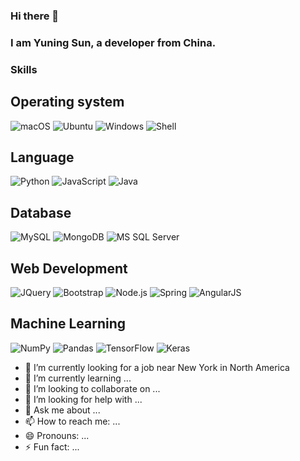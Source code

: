 ### Hi there 👋
### I am Yuning Sun, a developer from China.

### Skills
## Operating system 
![macOS](http://img.shields.io/badge/-macOS-000000?style=flat-square&logo=macos)
![Ubuntu](https://img.shields.io/badge/-Ubuntu-E95420?style=flat-square&logo=ubuntu&logoColor=ffffff)
![Windows](http://img.shields.io/badge/-Windows-0078D6?style=flat-square&logo=windows)
![Shell](https://img.shields.io/badge/-Shell-FFD500?style=flat-square&logo=shell&logoColor=000000)
## Language
![Python](http://img.shields.io/badge/-Python-3776AB?style=flat-square&logo=python&logoColor=ffffff)
![JavaScript](https://img.shields.io/badge/-JavaScript-F7DF1E?style=flat-square&logo=javascript&logoColor=000000)
![Java](https://img.shields.io/badge/-Java-007396?style=flat-square&logo=java&logoColor=ffffff)
## Database
![MySQL](http://img.shields.io/badge/-MySQL-007599?style=flat-square&logo=MySQL&logoColor=ffffff)
![MongoDB](http://img.shields.io/badge/-MongoDB-47A248?style=flat-square&logo=MySQL&logoColor=ffffff)
![MS SQL Server](http://img.shields.io/badge/-MS%20SQL%20Server-CC2927?style=flat-square&logo=microsoft-sql-server&logoColor=ffffff)
## Web Development
![JQuery](http://img.shields.io/badge/-NumPy-0769AD?style=flat-square&logo=jquery&logoColor=ffffff)
![Bootstrap](http://img.shields.io/badge/-Bootstrap-7952B3?style=flat-square&logo=bootstrap&logoColor=ffffff)
![Node.js](http://img.shields.io/badge/-Node.js-013243?style=flat-square&logo=nodejs&logoColor=ffffff)
![Spring](http://img.shields.io/badge/-Spring-6DB33F?style=flat-square&logo=spring&logoColor=ffffff)
![AngularJS](http://img.shields.io/badge/-AngularJS-E23237?style=flat-square&logo=angularjs&logoColor=ffffff)
## Machine Learning
![NumPy](http://img.shields.io/badge/-NumPy-013243?style=flat-square&logo=spring&logoColor=ffffff)
![Pandas](http://img.shields.io/badge/-Pandas-150458?style=flat-square&logo=spring&logoColor=ffffff)
![TensorFlow](http://img.shields.io/badge/-TensorFlow-FF6F00?style=flat-square&logo=spring&logoColor=ffffff)
![Keras](http://img.shields.io/badge/-Keras-D00000?style=flat-square&logo=spring&logoColor=ffffff)


- 🔭 I’m currently looking for a job near New York in North America 
- 🌱 I’m currently learning ...
- 👯 I’m looking to collaborate on ...
- 🤔 I’m looking for help with ...
- 💬 Ask me about ...
- 📫 How to reach me: ...
- 😄 Pronouns: ...
- ⚡ Fun fact: ...
